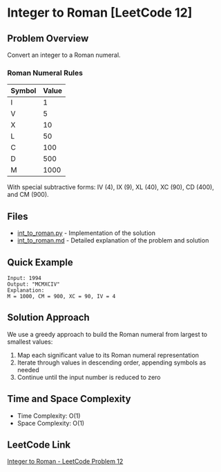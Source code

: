# Integer to Roman [LeetCode 12]

## Problem Overview
Convert an integer to a Roman numeral.

### Roman Numeral Rules
| Symbol | Value |
|--------|-------|
| I      | 1     |
| V      | 5     |
| X      | 10    |
| L      | 50    |
| C      | 100   |
| D      | 500   |
| M      | 1000  |

With special subtractive forms: IV (4), IX (9), XL (40), XC (90), CD (400), and CM (900).

## Files
- [int_to_roman.py](int_to_roman.py) - Implementation of the solution
- [int_to_roman.md](int_to_roman.md) - Detailed explanation of the problem and solution

## Quick Example
```
Input: 1994
Output: "MCMXCIV"
Explanation:
M = 1000, CM = 900, XC = 90, IV = 4
```

## Solution Approach
We use a greedy approach to build the Roman numeral from largest to smallest values:

1. Map each significant value to its Roman numeral representation
2. Iterate through values in descending order, appending symbols as needed
3. Continue until the input number is reduced to zero

## Time and Space Complexity
- Time Complexity: O(1)
- Space Complexity: O(1)

## LeetCode Link
[Integer to Roman - LeetCode Problem 12](https://leetcode.com/problems/integer-to-roman/) 